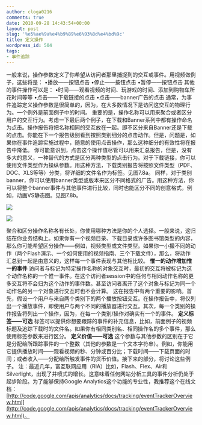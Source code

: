 ```yaml
---
author: cloga0216
comments: true
date: 2010-09-28 14:43:54+00:00
layout: post
slug: '%e5%ae%9a%e4%b9%89%e6%93%8d%e4%bd%9c'
title: 定义操作
wordpress_id: 504
tags:
- 事件追踪
---
```


一般来说，操作参数定义了你希望从访问者那里捕捉到的交互或事件。用视频做例子，这些将是：
•播放——按钮点击
•停止——按钮点击
•暂停——按钮点击
其他的事件操作可以是：
•时间——观看视频的时间、玩游戏的时间、添加到购物车所花时间等等
•点击——下载链接的点击
•点击——banner广告的点击
通常，为事件追踪定义操作参数是很简单的，因为，在大多数情况下是访问这交互的物理行为。一个例外是前面例子中的时间。
重要的是，操作名称可以用来聚合或者区分用户的交互行为。考虑一下最后两个例子，在下载和Banner系列中都有操作命名为点击。操作报告将把名称相同的交互放在一起。即不区分来自Banner还是下载的点击。你能在下一个报告级别看到按照类别细分的点击动作。但是，问题是，如果你在事件追踪实施过程中，随意的使用点击操作，那么这种细分的有效性将在报告中降低。
你可能意识到，点击这个操作值尽管可以用来汇总报告，但是，没有多大的意义，一种替代的方式是区分两种类型的点击行为。对于下载链接，你可以使用文件类型作为操纵参数。用这种方法，下载类别报告将按照文件类型（PDF、DOC、XLS等等）分类，将详细的文件名作为标签。见图7.8a。
同样，对于类别banner，你可以使用banner类型或版本来区分不同格式的广告。用这种方法，你可以将整个banner事件与其他事件进行比较，同时也能区分不同的创意格式，例如，动画VS静态图。见图7.8b。




[![](http://www.cloga.info/wp-content/uploads/2010/09/7-8a.bmp)](http://www.cloga.info/wp-content/uploads/2010/09/7-8a.bmp)




[![](http://www.cloga.info/wp-content/uploads/2010/09/7-8b.bmp)](http://www.cloga.info/wp-content/uploads/2010/09/7-8b.bmp)




聚合和区分操作名称各有长处，你使用哪种方法是你的个人选择。一般来说，这归结在你业务结构上。如果你有一个视频目录、下载目录或许多图书馆类型的内容，那么你可能希望区分操作——例如，视频类型或文件类型。如果你一小撮不同的动作（两个Flash演示、一个如何使用的视频指南、三个下载文件），那么，将动作汇总到一起是由意义的，这样每一个事件表现与其他相比较。
**惟一的动作增加惟一的事件**
访问者与标记为特定操作名称的对象交互时，最初的交互将被标记为这个动作名称的一个惟一事件。在这个访问者session中的任何与相同动作名称的更多交互将不会归为这个动作的事件数。甚至访问者离开了这个对象与标记为同一个动作名的另一个对象进行交互时也不会计算。
这在报告中有两个重要的影响。首先，假设一个用户与来自两个类别下的两个播放按钮交互。在操作报告中，将仅列出一个播放事件，即使用户与两个不同的播放器进行交互。其次，每一个类别的操作报告将列出一个操作，因为，在每一个类别/操作对确实有一个的事件。
**定义标签——可选**
标签可以提供你想要跟踪的事件的补充信息，比如，前面例子的视频标题及追踪下载时的文件名。如果你有相同类别名、相同操作名的多个事件，那么使用标签参数来进行区分。
**定义价值——可选**
这个参数与其他参数的区别在于它是分配给所跟踪事件的一个整数（其他的参数是一个文本字符串）。例如，你能用它提供播放时间——观看视频的秒、分钟或百分比；下载时间——下载页面的时间；或者收入——分配给所触发事件的货币价值。接下来的部分，将讨论这些例子。
注：最近几年，富互联网应用（RIA）比如，Flash、Flex、Air和Silverlight，出现了井喷式的增长。这意味着任何网站分析工具的事件分析仍处于起步阶段。为了能够保持Google Analytics这个功能的专业性，我推荐这个在线文档：[http://code.google.com/apis/analytics/docs/tracking/eventTrackerOverview.html](http://code.google.com/apis/analytics/docs/tracking/eventTrackerOverview.html)。
